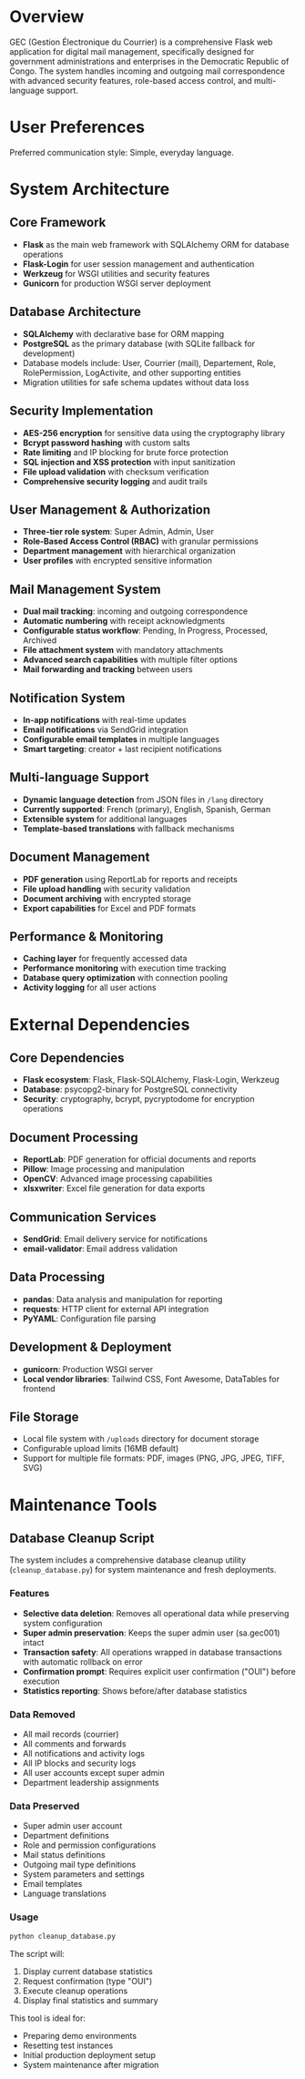 # Overview

GEC (Gestion Électronique du Courrier) is a comprehensive Flask web application for digital mail management, specifically designed for government administrations and enterprises in the Democratic Republic of Congo. The system handles incoming and outgoing mail correspondence with advanced security features, role-based access control, and multi-language support.

# User Preferences

Preferred communication style: Simple, everyday language.

# System Architecture

## Core Framework
- **Flask** as the main web framework with SQLAlchemy ORM for database operations
- **Flask-Login** for user session management and authentication
- **Werkzeug** for WSGI utilities and security features
- **Gunicorn** for production WSGI server deployment

## Database Architecture
- **SQLAlchemy** with declarative base for ORM mapping
- **PostgreSQL** as the primary database (with SQLite fallback for development)
- Database models include: User, Courrier (mail), Departement, Role, RolePermission, LogActivite, and other supporting entities
- Migration utilities for safe schema updates without data loss

## Security Implementation
- **AES-256 encryption** for sensitive data using the cryptography library
- **Bcrypt password hashing** with custom salts
- **Rate limiting** and IP blocking for brute force protection
- **SQL injection and XSS protection** with input sanitization
- **File upload validation** with checksum verification
- **Comprehensive security logging** and audit trails

## User Management & Authorization
- **Three-tier role system**: Super Admin, Admin, User
- **Role-Based Access Control (RBAC)** with granular permissions
- **Department management** with hierarchical organization
- **User profiles** with encrypted sensitive information

## Mail Management System
- **Dual mail tracking**: incoming and outgoing correspondence
- **Automatic numbering** with receipt acknowledgments
- **Configurable status workflow**: Pending, In Progress, Processed, Archived
- **File attachment system** with mandatory attachments
- **Advanced search capabilities** with multiple filter options
- **Mail forwarding and tracking** between users

## Notification System
- **In-app notifications** with real-time updates
- **Email notifications** via SendGrid integration
- **Configurable email templates** in multiple languages
- **Smart targeting**: creator + last recipient notifications

## Multi-language Support
- **Dynamic language detection** from JSON files in `/lang` directory
- **Currently supported**: French (primary), English, Spanish, German
- **Extensible system** for additional languages
- **Template-based translations** with fallback mechanisms

## Document Management
- **PDF generation** using ReportLab for reports and receipts
- **File upload handling** with security validation
- **Document archiving** with encrypted storage
- **Export capabilities** for Excel and PDF formats

## Performance & Monitoring
- **Caching layer** for frequently accessed data
- **Performance monitoring** with execution time tracking
- **Database query optimization** with connection pooling
- **Activity logging** for all user actions

# External Dependencies

## Core Dependencies
- **Flask ecosystem**: Flask, Flask-SQLAlchemy, Flask-Login, Werkzeug
- **Database**: psycopg2-binary for PostgreSQL connectivity
- **Security**: cryptography, bcrypt, pycryptodome for encryption operations

## Document Processing
- **ReportLab**: PDF generation for official documents and reports
- **Pillow**: Image processing and manipulation
- **OpenCV**: Advanced image processing capabilities
- **xlsxwriter**: Excel file generation for data exports

## Communication Services
- **SendGrid**: Email delivery service for notifications
- **email-validator**: Email address validation

## Data Processing
- **pandas**: Data analysis and manipulation for reporting
- **requests**: HTTP client for external API integration
- **PyYAML**: Configuration file parsing

## Development & Deployment
- **gunicorn**: Production WSGI server
- **Local vendor libraries**: Tailwind CSS, Font Awesome, DataTables for frontend

## File Storage
- Local file system with `/uploads` directory for document storage
- Configurable upload limits (16MB default)
- Support for multiple file formats: PDF, images (PNG, JPG, JPEG, TIFF, SVG)

# Maintenance Tools

## Database Cleanup Script

The system includes a comprehensive database cleanup utility (`cleanup_database.py`) for system maintenance and fresh deployments.

### Features
- **Selective data deletion**: Removes all operational data while preserving system configuration
- **Super admin preservation**: Keeps the super admin user (sa.gec001) intact
- **Transaction safety**: All operations wrapped in database transactions with automatic rollback on error
- **Confirmation prompt**: Requires explicit user confirmation ("OUI") before execution
- **Statistics reporting**: Shows before/after database statistics

### Data Removed
- All mail records (courrier)
- All comments and forwards
- All notifications and activity logs
- All IP blocks and security logs
- All user accounts except super admin
- Department leadership assignments

### Data Preserved
- Super admin user account
- Department definitions
- Role and permission configurations
- Mail status definitions
- Outgoing mail type definitions
- System parameters and settings
- Email templates
- Language translations

### Usage
```bash
python cleanup_database.py
```

The script will:
1. Display current database statistics
2. Request confirmation (type "OUI")
3. Execute cleanup operations
4. Display final statistics and summary

This tool is ideal for:
- Preparing demo environments
- Resetting test instances
- Initial production deployment setup
- System maintenance after migration